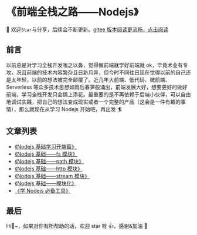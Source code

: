 # 《前端全栈之路——Nodejs》

🚀 欢迎`Star`与分享，后续会不断更新。[gitee 版本阅读更流畅，点击阅读](https://gitee.com/ylyubook/node-start)

## 前言

以前总是对学习全栈开发嗤之以鼻，觉得做前端就学好前端就 ok，毕竟术业有专攻，况且前端的技术内容繁杂且日新月异，但今时不同往日现在觉得以前的自己还是太年轻，以前的想法被完全颠覆了。近几年大前端、低代码、微前端、Serverless 等众多技术思想如雨后春笋般涌出，前端发展大好，想要更好的做好前端，学习全栈开发只会锦上添花。最重要的是不再依赖于后端小伙伴，可以自由地调试实践，把自己的想法变成现实或者一个完整的产品（这会是一件有趣的事情），那么就现在从学习 Nodejs 开始吧，再出发 🏄

<!-- <b><details><summary>💡 前言</summary></b> -->

<!-- <b><details><summary>📜 Nodejs 基础——fs 模块</summary></b>
内容内容
</details> -->

## 文章列表

<!-- 1. [《Nodejs 基础——fs 模块》](./pages/start-fs.md)
2. [《Nodejs 基础——path 模块》](./pages/path.md)
3. [《Nodejs 基础——http 模块》](./pages/http.md)
4. [《Nodejs 基础——stream 模块》](./pages/stream.md)
5. [《Nodejs 基础——模块化》](./pages/cjs.md) -->

- [《Nodejs 基础学习开端篇》](https://juejin.cn/post/7058459564626149389)
- [《Nodejs 基础——fs 模块》](https://juejin.cn/post/7063382395344388110/)
- [《Nodejs 基础——path 模块》](https://juejin.cn/post/7059311448891228167/)
- [《Nodejs 基础——http 模块》](https://juejin.cn/post/7062239625699393567)
- [《Nodejs 基础——stream 模块》](https://juejin.cn/post/7062541118121967647)
- [《Nodejs 基础——模块化》](https://juejin.cn/post/7063000384758874126)
- [《学 Nodejs 必备工具》](./pages/tools.md)

## 最后

Hi👬~，如果对你有所帮助的话，欢迎 star 呀 👍，感谢&加油 💪
